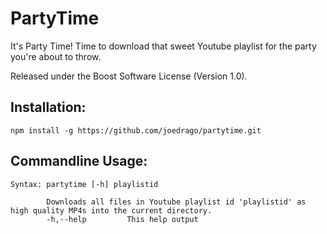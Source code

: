 PartyTime
=========

It's Party Time! Time to download that sweet Youtube playlist for the party you're about to throw.

Released under the Boost Software License (Version 1.0).

Installation:
-------------

    npm install -g https://github.com/joedrago/partytime.git

Commandline Usage:
------------------

    Syntax: partytime [-h] playlistid

            Downloads all files in Youtube playlist id 'playlistid' as high quality MP4s into the current directory.
            -h,--help         This help output
